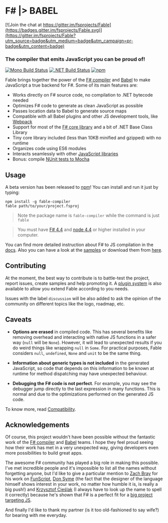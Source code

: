 # F# |> BABEL

[![Join the chat at https://gitter.im/fsprojects/Fable](https://badges.gitter.im/fsprojects/Fable.svg)](https://gitter.im/fsprojects/Fable?utm_source=badge&utm_medium=badge&utm_campaign=pr-badge&utm_content=badge)

### The compiler that emits JavaScript you can be proud of!

[![Mono Build Status](https://travis-ci.org/fsprojects/Fable.svg "Mono Build Status")](https://travis-ci.org/fsprojects/Fable) [![.NET Build Status](https://ci.appveyor.com/api/projects/status/vlmyxg64my74sik5?svg=true ".NET Build Status")](https://ci.appveyor.com/project/alfonsogarciacaro/fable) [![npm](https://img.shields.io/npm/v/fable-compiler.svg)](https://www.npmjs.com/package/fable-compiler)

Fable brings together the power of the [F# compiler](http://fsharp.github.io/FSharp.Compiler.Service/)
and [Babel](http://babeljs.io) to make JavaScript a true backend for F#.
Some of its main features are:

- Works directly on F# source code, no compilation to .NET bytecode needed
- Optimizes F# code to generate as clean JavaScript as possible
- Passes location data to Babel to generate source maps
- Compatible with all Babel plugins and other JS development tools, like [Webpack](https://webpack.github.io)
- Support for most of the [F# core library](http://fsprojects.github.io/Fable/docs/compatibility.html) and a bit of .NET Base Class Library
- Tiny core library included (less than 10KB minified and gzipped) with no runtime
- Organizes code using ES6 modules
- Interacts seamlessly with other [JavaScript libraries](http://fsprojects.github.io/Fable/docs/interacting.html)
- Bonus: compile [NUnit tests to Mocha](http://fsprojects.github.io/Fable/docs/compiling.html#Testing)

## Usage

A beta version has been released to [npm](https://www.npmjs.com/package/fable-compiler)! You can install and run it just by typing:

```shell
npm install -g fable-compiler
fable path/to/your/project.fsproj
```

> Note the package name is `fable-compiler` while the command is just `fable`

> You must have [F# 4.4](http://fsharp.org) and [node 4.4](https://nodejs.org/en/) or higher installed in your computer.

You can find more detailed instruction about F# to JS compilation in the [docs](http://fsprojects.github.io/Fable/docs/compiling.html).
Also you can have a look at the [samples](http://fsprojects.github.io/Fable/samples.html) or download them from [here](https://ci.appveyor.com/api/projects/alfonsogarciacaro/fable/artifacts/samples.zip).

## Contributing

At the moment, the best way to contribute is to battle-test the project, report issues,
create samples and help promoting it. A [plugin system](http://fsprojects.github.io/Fable/docs/plugins.html) is also available
to allow you extend Fable according to you needs.

Issues with the label `discussion` will be also added to ask the opinion of the community
on different topics like the logo, roadmap, etc.

## Caveats

- **Options are erased** in compiled code. This has several benefits like removing overhead
  and interacting with native JS functions in a safer way (`null` will be `None`).
  However, it will lead to unexpected results if you do weird things like wrapping `null` in `Some`.
  For practical purposes, Fable considers `null`, `undefined`, `None` and `unit` to be the same thing.

- **Information about generic types is not included** in the generated JavaScript, so code that
  depends on this information to be known at runtime for method dispatching may have unexpected behaviour.

- **Debugging the F# code is not perfect**. For example, you may see the debugger jump directly
  to the last expression in many functions. This is normal and due to the optimizations performed
  on the generated JS code.

To know more, read [Compatibility](http://fsprojects.github.io/Fable/docs/compatibility.html).

## Acknowledgements

Of course, this project wouldn't have been possible without the fantastic work of the [F# compiler](http://fsharp.github.io/FSharp.Compiler.Service/)
and [Babel](http://babeljs.io) teams. I hope they feel proud seeing how their work has met in
a very unexpected way, giving developers even more possibilities to build great apps.

The awesome F# community has played a big role in making this possible. I've met incredible
people and it's impossible to list all the names without forgetting anyone, but I'd like to
give a particular mention to [Zach Bray](https://github.com/ZachBray) for his work on [FunScript](http://funscript.info/), [Don Syme](https://github.com/dsyme) (the fact that the designer
of the language himself shows interest in your work, no matter how humble it is, is really a big push!)
and [Krzysztof Cieślak](https://github.com/Krzysztof-Cieslak) (I always have to look up the name to spell it correctly) because he's shown that
F# is a perfect fit for a [big project targeting JS](http://ionide.io/).

And finally I'd like to thank my partner (is it too old-fashioned to say wife?) for bearing with me
everyday.
